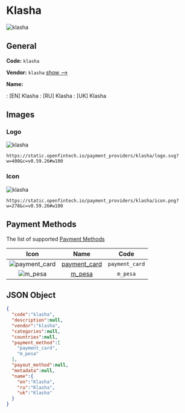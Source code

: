 
# Klasha 
![klasha](https://static.openfintech.io/payment_providers/klasha/logo.svg?w=400&c=v0.59.26#w100)  

## General 
 
**Code:** `klasha` 
 
**Vendor:** `klasha` [show -->](/vendors/klasha/) 
 
**Name:** 
 
:	[EN] Klasha 
:	[RU] Klasha 
:	[UK] Klasha 
 

## Images 

### Logo 
 
![klasha](https://static.openfintech.io/payment_providers/klasha/logo.svg?w=400&c=v0.59.26#w100)  

```
https://static.openfintech.io/payment_providers/klasha/logo.svg?w=400&c=v0.59.26#w100
```  

### Icon 
 
![klasha](https://static.openfintech.io/payment_providers/klasha/icon.png?w=278&c=v0.59.26#w100)  

```
https://static.openfintech.io/payment_providers/klasha/icon.png?w=278&c=v0.59.26#w100
```  

## Payment Methods 
 
The list of supported [Payment Methods](/payment-methods/) 

|Icon|Name|Code| 
|:---:|:---:|:---:| 
|![payment_card](https://static.openfintech.io/payment_methods/payment_card/icon.svg?w=278&c=v0.59.26#w100) |[payment_card](/payment-methods/payment_card/)|`payment_card`| 
|![m_pesa](https://static.openfintech.io/payment_methods/m_pesa/icon.png?w=278&c=v0.59.26#w100) |[m_pesa](/payment-methods/m_pesa/)|`m_pesa`| 
 

## JSON Object 

```json
{
  "code":"klasha",
  "description":null,
  "vendor":"klasha",
  "categories":null,
  "countries":null,
  "payment_method":[
    "payment_card",
    "m_pesa"
  ],
  "payout_method":null,
  "metadata":null,
  "name":{
    "en":"Klasha",
    "ru":"Klasha",
    "uk":"Klasha"
  }
}
```  
